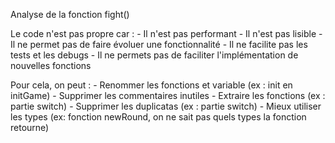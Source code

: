 Analyse de la fonction fight()

Le code n'est pas propre car :
	- Il n'est pas performant
	- Il n'est pas lisible
	- Il ne permet pas de faire évoluer une fonctionnalité
	- Il ne facilite pas les tests et les debugs
	- Il ne permets pas de faciliter l'implémentation de nouvelles fonctions

Pour cela, on peut :
	- Renommer les fonctions et variable (ex : init en initGame)
	- Supprimer les commentaires inutiles
	- Extraire les fonctions (ex : partie switch)
	- Supprimer les duplicatas (ex : partie switch)
	- Mieux utiliser les types (ex: fonction newRound, on ne sait pas quels types la fonction retourne)
